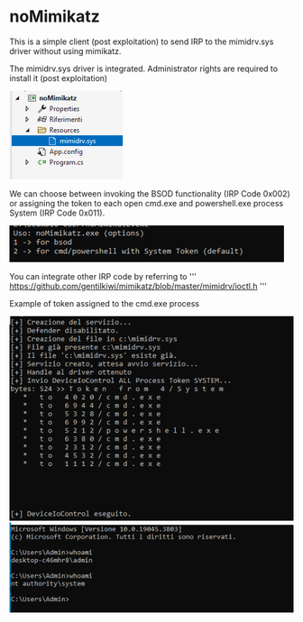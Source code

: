 # noMimikatz
This is a simple client (post exploitation) to send IRP to the mimidrv.sys driver without using mimikatz.

The mimidrv.sys driver is integrated. Administrator rights are required to install it (post exploitation)

![alt text](https://github.com/dottorvenom/noMimikatz/blob/main/img/1.PNG)

We can choose between invoking the BSOD functionality (IRP Code 0x002) or assigning the token to each open cmd.exe and powershell.exe process
System (IRP Code 0x011).

![alt text](https://github.com/dottorvenom/noMimikatz/blob/main/img/2.PNG)

You can integrate other IRP code by referring to
'''
https://github.com/gentilkiwi/mimikatz/blob/master/mimidrv/ioctl.h
'''

Example of token assigned to the cmd.exe process

![alt text](https://github.com/dottorvenom/noMimikatz/blob/main/img/3.PNG)
![alt text](https://github.com/dottorvenom/noMimikatz/blob/main/img/4.PNG)
